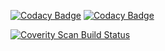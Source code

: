 

[![Codacy Badge](https://api.codacy.com/project/badge/Grade/b369c6609f2e4104be159a4453c8d37b)](https://app.codacy.com/gh/Tetiana1234567/Diploma?utm_source=github.com&utm_medium=referral&utm_content=Tetiana1234567/Diploma&utm_campaign=Badge_Grade_Settings)
[![Codacy Badge](https://api.codacy.com/project/badge/Grade/b369c6609f2e4104be159a4453c8d37b)](https://app.codacy.com/gh/Tetiana1234567/Diploma?utm_source=github.com&utm_medium=referral&utm_content=Tetiana1234567/Diploma&utm_campaign=Badge_Grade_Settings)

<a href="https://scan.coverity.com/projects/tetiana1234567-diploma">
  <img alt="Coverity Scan Build Status"
       src="https://scan.coverity.com/projects/23169/badge.svg"/>
</a>
